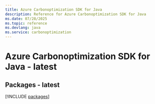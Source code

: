 ```yaml
---
title: Azure Carbonoptimization SDK for Java
description: Reference for Azure Carbonoptimization SDK for Java
ms.date: 07/28/2025
ms.topic: reference
ms.devlang: java
ms.service: carbonoptimization
---
```

# Azure Carbonoptimization SDK for Java - latest
## Packages - latest
[!INCLUDE [packages](carbonoptimization-index.md)]